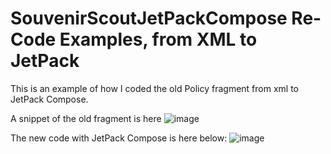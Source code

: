 # SouvenirScoutJetPackCompose Re-Code Examples, from XML to JetPack
This is an example of how I coded the old Policy fragment from xml to JetPack Compose.

A snippet of the old fragment is here
![image](https://github.com/hotellinawebmaster/SouvenirScoutJetPackCompose/assets/73776127/07cd00e5-4c58-4894-adce-f55e2dad13c7)

The new code with JetPack Compose is here below:
![image](https://github.com/hotellinawebmaster/SouvenirScoutJetPackCompose/assets/73776127/0439ce5f-7f8a-4680-9001-b3425bdf2b5d)
